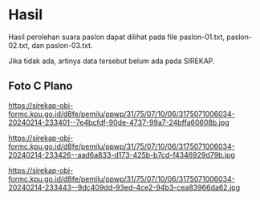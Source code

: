 # Hasil

Hasil perolehan suara paslon dapat dilihat pada file paslon-01.txt, paslon-02.txt, dan paslon-03.txt.

Jika tidak ada, artinya data tersebut belum ada pada SIREKAP.

## Foto C Plano

https://sirekap-obj-formc.kpu.go.id/d8fe/pemilu/ppwp/31/75/07/10/06/3175071006034-20240214-233401--7e4bcfdf-90de-4737-99a7-24bffa60608b.jpg

https://sirekap-obj-formc.kpu.go.id/d8fe/pemilu/ppwp/31/75/07/10/06/3175071006034-20240214-233426--aad6a833-d173-425b-b7cd-f4346929d79b.jpg

https://sirekap-obj-formc.kpu.go.id/d8fe/pemilu/ppwp/31/75/07/10/06/3175071006034-20240214-233443--9dc409dd-93ed-4ce2-94b3-cea83966da62.jpg
